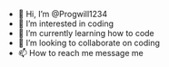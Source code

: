 - 👋 Hi, I’m @Progwill1234
- 👀 I’m interested in coding
- 🌱 I’m currently learning how to code
- 💞️ I’m looking to collaborate on coding
- 📫 How to reach me message me

<!---
Progwill1234/Progwill1234 is a ✨ special ✨ repository because its `README.md` (this file) appears on your GitHub profile.
You can click the Preview link to take a look at your changes.
--->
